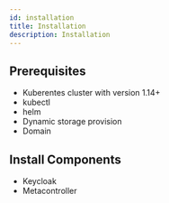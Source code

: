 ```yaml
---
id: installation
title: Installation
description: Installation
---
```


## Prerequisites

- Kuberentes cluster with version 1.14+
- kubectl
- helm
- Dynamic storage provision
- Domain

## Install Components

- Keycloak
- Metacontroller
